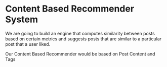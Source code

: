 # Content Based Recommender System
We are going to build an engine that computes similarity between posts based on certain metrics and suggests posts that are similar to a particular post that a user liked.

Our Content Based Recommender would be based on Post Content and Tags